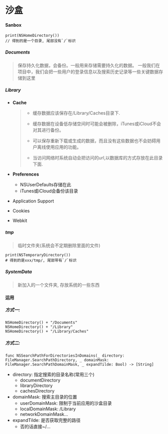 # 沙盒



#### Sanbox

```
print(NSHomeDirectory())
// 得到的是一个目录, 尾部没有`/`标识
```

##### Documents

> 保存持久化数据，会备份。一般用来存储需要持久化的数据。
> 一般我们在项目中，我们会把一些用户的登录信息以及搜索历史记录等一些关键数据存储到这里

##### Library

- **Cache**

  > - 缓存数据应该保存在/Library/Caches目录下.
  >
  > - 缓存数据在设备低存储空间时可能会被删除，iTunes或iCloud不会对其进行备份。
  >
  > - 可以保存重新下载或生成的数据，而且没有这些数据也不会妨碍用户离线使用应用的功能。
  >
  > - 当访问网络时系统自动会把访问的url,以数据库的方式存放在此目录下面.

- **Preferences**

  - NSUserDefaults存储在此
  - iTunes或iCloud会备份该目录

- Application Support

- Cookies

- Webkit

##### tmp

> 临时文件夹(系统会不定期删除里面的文件)

```
print(NSTemporaryDirectory())
# 得到的是xxx/tmp/, 尾部带有`/`标识
```

##### SystemData

> 新加入的一个文件夹, 存放系统的一些东西



#### 运用

##### 方式一:

```
NSHomeDirectory() + "/Documents"
NSHomeDirectory() + "/Library"
NSHomeDirectory() + "/Library/Caches"
```

##### 方式二:

```
func NSSearchPathForDirectoriesInDomains(_ directory: FileManager.SearchPathDirectory, _ domainMask: FileManager.SearchPathDomainMask, _ expandTilde: Bool) -> [String]
```

- directory: 指定搜索的目录名称(常用三个)
  - documentDirectory
  - libraryDirectory
  - cachesDirectory
- domainMask: 搜索主目录的位置
  - userDomainMask: 限制于当前应用的沙盒目录
  - localDomainMask: /Library
  - networkDomainMask...
- expandTilde: 是否获取完整的路径
  - 否的话直接~/...

